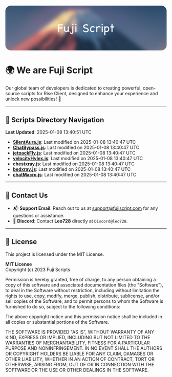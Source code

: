 ![Banner](.github/b.webp)

# 🌍 **We are Fuji Script**

Our global team of developers is dedicated to creating powerful, open-source scripts for Rise Client, designed to enhance your experience and unlock new possibilities! 🌟

---
<!-- SCRIPTS_NAVIGATION_START -->
## 📂 **Scripts Directory Navigation**

**Last Updated**: 2025-01-08 13:40:51 UTC

- **[SilentAura.js](scripts/SilentAura.js)**: Last modified on 2025-01-08 13:40:47 UTC
- **[ChatBypass.js](scripts/ChatBypass.js)**: Last modified on 2025-01-08 13:40:47 UTC
- **[jetpackFly.js](scripts/jetpackFly.js)**: Last modified on 2025-01-08 13:40:47 UTC
- **[velocityHylex.js](scripts/velocityHylex.js)**: Last modified on 2025-01-08 13:40:47 UTC
- **[chestxray.js](scripts/chestxray.js)**: Last modified on 2025-01-08 13:40:47 UTC
- **[bedxray.js](scripts/bedxray.js)**: Last modified on 2025-01-08 13:40:47 UTC
- **[chatMacro.js](scripts/chatMacro.js)**: Last modified on 2025-01-08 13:40:47 UTC

<!-- SCRIPTS_NAVIGATION_END -->

---

## 💬 **Contact Us**  
- 📬 **Support Email**: Reach out to us at [support@fujiscript.com](mailto:support@fujiscript.com) for any questions or assistance.  
- 💬 **Discord**: Contact **Leo728** directly at `Discord@leo728`.

---

## 📜 **License**

This project is licensed under the MIT License.  

**MIT License**  
Copyright (c) 2023 Fuji Scripts  

Permission is hereby granted, free of charge, to any person obtaining a copy of this software and associated documentation files (the "Software"), to deal in the Software without restriction, including without limitation the rights to use, copy, modify, merge, publish, distribute, sublicense, and/or sell copies of the Software, and to permit persons to whom the Software is furnished to do so, subject to the following conditions:  

The above copyright notice and this permission notice shall be included in all copies or substantial portions of the Software.  

THE SOFTWARE IS PROVIDED "AS IS", WITHOUT WARRANTY OF ANY KIND, EXPRESS OR IMPLIED, INCLUDING BUT NOT LIMITED TO THE WARRANTIES OF MERCHANTABILITY, FITNESS FOR A PARTICULAR PURPOSE AND NONINFRINGEMENT. IN NO EVENT SHALL THE AUTHORS OR COPYRIGHT HOLDERS BE LIABLE FOR ANY CLAIM, DAMAGES OR OTHER LIABILITY, WHETHER IN AN ACTION OF CONTRACT, TORT OR OTHERWISE, ARISING FROM, OUT OF OR IN CONNECTION WITH THE SOFTWARE OR THE USE OR OTHER DEALINGS IN THE SOFTWARE.  
